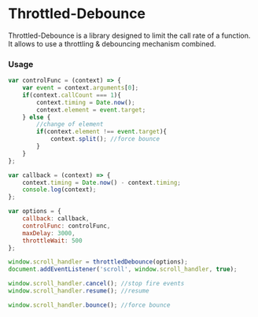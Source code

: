 # Throttled-Debounce

Throttled-Debounce is a library designed to limit the call rate of a function.
It allows to use a throttling & debouncing mechanism combined.

### Usage
```JavaScript
var controlFunc = (context) => {
    var event = context.arguments[0];
    if(context.callCount === 1){
        context.timing = Date.now();
        context.element = event.target;
    } else {
        //change of element
        if(context.element !== event.target){
            context.split(); //force bounce
        }
    }
};

var callback = (context) => {
	context.timing = Date.now() - context.timing;
    console.log(context);
};

var options = {
    callback: callback,
    controlFunc: controlFunc,
    maxDelay: 3000,
    throttleWait: 500
};

window.scroll_handler = throttledDebounce(options);
document.addEventListener('scroll', window.scroll_handler, true);

window.scroll_handler.cancel(); //stop fire events
window.scroll_handler.resume(); //resume

window.scroll_handler.bounce(); //force bounce
```
